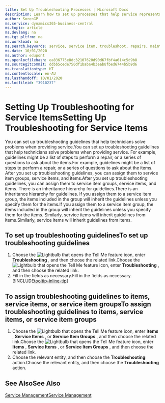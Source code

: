 ```yaml
---
title: Set Up Troubleshooting Processes | Microsoft Docs
description: Learn how to set up processes that help service representatives identify and resolve issues with service items.
author: SorenGP
ms.service: dynamics365-business-central
ms.topic: article
ms.devlang: na
ms.tgt_pltfrm: na
ms.workload: na
ms.search.keywords: service, service item, troubleshoot, repairs, maintenance
ms.date: 10/01/2020
ms.author: edupont
ms.openlocfilehash: ea836775e8dc32107620d90d67fbf4a614c5d9b8
ms.sourcegitcommit: ddbb5cede750df1baba4b3eab8fbed6744b5b9d6
ms.translationtype: HT
ms.contentlocale: en-AU
ms.lasthandoff: 10/01/2020
ms.locfileid: "3910237"
---
```

# <a name="setting-up-troubleshooting-for-service-items"></a><span data-ttu-id="b2e7d-103">Setting Up Troubleshooting for Service Items</span><span class="sxs-lookup"><span data-stu-id="b2e7d-103">Setting Up Troubleshooting for Service Items</span></span>
<span data-ttu-id="b2e7d-104">You can set up troubleshooting guidelines that help technicians solve problems when providing service.</span><span class="sxs-lookup"><span data-stu-id="b2e7d-104">You can set up troubleshooting guidelines that help technicians solve problems when providing service.</span></span> <span data-ttu-id="b2e7d-105">For example, guidelines might be a list of steps to perform a repair, or a series of questions to ask about the items.</span><span class="sxs-lookup"><span data-stu-id="b2e7d-105">For example, guidelines might be a list of steps to perform a repair, or a series of questions to ask about the items.</span></span> <span data-ttu-id="b2e7d-106">After you set up troubleshooting guidelines, you can assign them to service item groups, service items, and items.</span><span class="sxs-lookup"><span data-stu-id="b2e7d-106">After you set up troubleshooting guidelines, you can assign them to service item groups, service items, and items.</span></span> <span data-ttu-id="b2e7d-107">There is an inheritance hierarchy for guidelines.</span><span class="sxs-lookup"><span data-stu-id="b2e7d-107">There is an inheritance hierarchy for guidelines.</span></span> <span data-ttu-id="b2e7d-108">If you assign them to a service item group, the items included in the group will inherit the guidelines unless you specify them for the items.</span><span class="sxs-lookup"><span data-stu-id="b2e7d-108">If you assign them to a service item group, the items included in the group will inherit the guidelines unless you specify them for the items.</span></span> <span data-ttu-id="b2e7d-109">Similarly, service items will inherit guidelines from items.</span><span class="sxs-lookup"><span data-stu-id="b2e7d-109">Similarly, service items will inherit guidelines from items.</span></span>  

## <a name="to-set-up-troubleshooting-guidelines"></a><span data-ttu-id="b2e7d-110">To set up troubleshooting guidelines</span><span class="sxs-lookup"><span data-stu-id="b2e7d-110">To set up troubleshooting guidelines</span></span>
1. <span data-ttu-id="b2e7d-111">Choose the ![Lightbulb that opens the Tell Me feature](media/ui-search/search_small.png "Tell me what you want to do") icon, enter **Troubleshooting** , and then choose the related link.</span><span class="sxs-lookup"><span data-stu-id="b2e7d-111">Choose the ![Lightbulb that opens the Tell Me feature](media/ui-search/search_small.png "Tell me what you want to do") icon, enter **Troubleshooting** , and then choose the related link.</span></span>  
2. <span data-ttu-id="b2e7d-112">Fill in the fields as necessary.</span><span class="sxs-lookup"><span data-stu-id="b2e7d-112">Fill in the fields as necessary.</span></span> [!INCLUDE[tooltip-inline-tip](includes/tooltip-inline-tip_md.md)]  

## <a name="to-assign-troubleshooting-guidelines-to-items-service-items-or-service-item-groups"></a><span data-ttu-id="b2e7d-113">To assign troubleshooting guidelines to items, service items, or service item groups</span><span class="sxs-lookup"><span data-stu-id="b2e7d-113">To assign troubleshooting guidelines to items, service items, or service item groups</span></span>
1. <span data-ttu-id="b2e7d-114">Choose the ![Lightbulb that opens the Tell Me feature](media/ui-search/search_small.png "Tell me what you want to do") icon, enter **Items** , **Service Items** , or **Service Item Groups** , and then choose the related link.</span><span class="sxs-lookup"><span data-stu-id="b2e7d-114">Choose the ![Lightbulb that opens the Tell Me feature](media/ui-search/search_small.png "Tell me what you want to do") icon, enter **Items** , **Service Items** , or **Service Item Groups** , and then choose the related link.</span></span>  
2. <span data-ttu-id="b2e7d-115">Choose the relevant entity, and then choose the **Troubleshooting** action.</span><span class="sxs-lookup"><span data-stu-id="b2e7d-115">Choose the relevant entity, and then choose the **Troubleshooting** action.</span></span>  

## <a name="see-also"></a><span data-ttu-id="b2e7d-116">See Also</span><span class="sxs-lookup"><span data-stu-id="b2e7d-116">See Also</span></span>
[<span data-ttu-id="b2e7d-117">Service Management</span><span class="sxs-lookup"><span data-stu-id="b2e7d-117">Service Management</span></span>](service-service.md)
